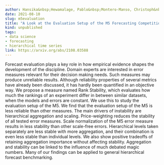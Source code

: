 ```yaml
---
author: Hansika&nbsp;Hewamalage, Pablo&nbsp;Montero-Manso, Christoph&nbsp;Bergmeir, Rob&nbsp;J&nbsp;Hyndman
date: 2021-08-10
slug: m5evaluation
title: "A Look at the Evaluation Setup of the M5 Forecasting Competition"
kind: unpublished
tags:
- data science
- forecasting
- hierarchical time series
link: https://arxiv.org/abs/2108.03588
---
```


Forecast evaluation plays a key role in how empirical evidence shapes the development of the discipline. Domain experts are interested in error measures relevant for their decision making needs. Such measures may produce unreliable results. Although reliability properties of several metrics have already been discussed, it has hardly been quantified in an objective way. We propose a measure named Rank Stability, which evaluates how much the rankings of an experiment differ in between similar datasets, when the models and errors are constant. We use this to study the evaluation setup of the M5. We find that the evaluation setup of the M5 is less reliable than other measures. The main drivers of instability are hierarchical aggregation and scaling. Price-weighting reduces the stability of all tested error measures. Scale normalization of the M5 error measure results in less stability than other scale-free errors. Hierarchical levels taken separately are less stable with more aggregation, and their combination is even less stable than individual levels. We also show positive tradeoffs of retaining aggregation importance without affecting stability. Aggregation and stability can be linked to the influence of much debated magic numbers. Many of our findings can be applied to general hierarchical forecast benchmarking.
